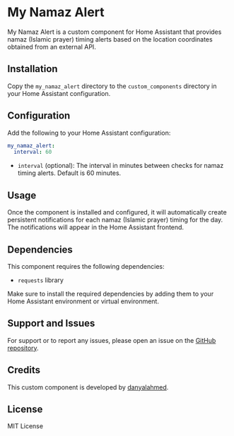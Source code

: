 # My Namaz Alert

My Namaz Alert is a custom component for Home Assistant that provides namaz (Islamic prayer) timing alerts based on the location coordinates obtained from an external API.

## Installation

Copy the `my_namaz_alert` directory to the `custom_components` directory in your Home Assistant configuration.

## Configuration

Add the following to your Home Assistant configuration:

```yaml
my_namaz_alert:
  interval: 60
```

- `interval` (optional): The interval in minutes between checks for namaz timing alerts. Default is 60 minutes.

## Usage

Once the component is installed and configured, it will automatically create persistent notifications for each namaz (Islamic prayer) timing for the day. The notifications will appear in the Home Assistant frontend.

## Dependencies

This component requires the following dependencies:

- `requests` library

Make sure to install the required dependencies by adding them to your Home Assistant environment or virtual environment.

## Support and Issues

For support or to report any issues, please open an issue on the [GitHub repository](https://github.com/danyalahmed/my-namaz-alert).

## Credits

This custom component is developed by [danyalahmed](https://github.com/danyalahmed).

## License

MIT License
